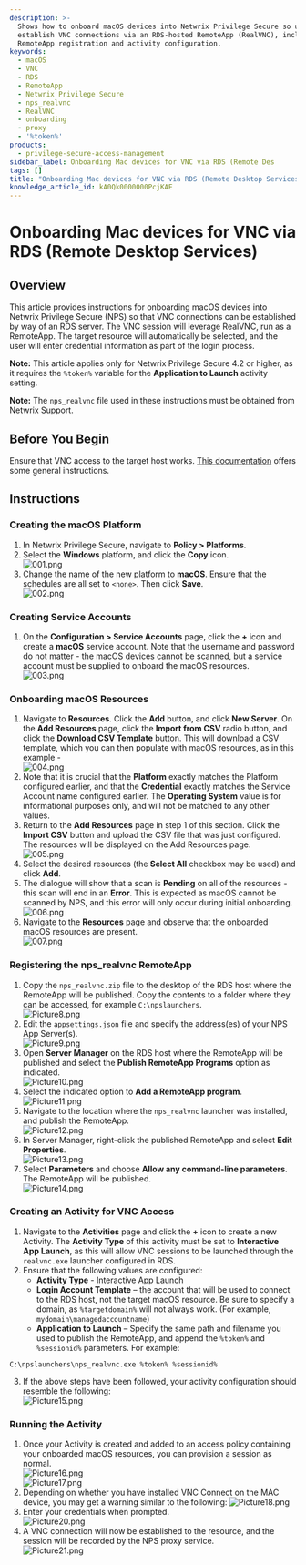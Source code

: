 ```yaml
---
description: >-
  Shows how to onboard macOS devices into Netwrix Privilege Secure so users can
  establish VNC connections via an RDS-hosted RemoteApp (RealVNC), including
  RemoteApp registration and activity configuration.
keywords:
  - macOS
  - VNC
  - RDS
  - RemoteApp
  - Netwrix Privilege Secure
  - nps_realvnc
  - RealVNC
  - onboarding
  - proxy
  - '%token%'
products:
  - privilege-secure-access-management
sidebar_label: Onboarding Mac devices for VNC via RDS (Remote Des
tags: []
title: "Onboarding Mac devices for VNC via RDS (Remote Desktop Services)"
knowledge_article_id: kA0Qk0000000PcjKAE
---
```


# Onboarding Mac devices for VNC via RDS (Remote Desktop Services)

## Overview

This article provides instructions for onboarding macOS devices into Netwrix Privilege Secure (NPS) so that VNC connections can be established by way of an RDS server. The VNC session will leverage RealVNC, run as a RemoteApp. The target resource will automatically be selected, and the user will enter credential information as part of the login process.

**Note:** This article applies only for Netwrix Privilege Secure 4.2 or higher, as it requires the `%token%` variable for the **Application to Launch** activity setting.

**Note:** The `nps_realvnc` file used in these instructions must be obtained from Netwrix Support.

## Before You Begin

Ensure that VNC access to the target host works. [This documentation](https://support.apple.com/en-au/guide/remote-desktop/apdbed09830/mac) offers some general instructions.

## Instructions

### Creating the macOS Platform

1. In Netwrix Privilege Secure, navigate to **Policy > Platforms**.
2. Select the **Windows** platform, and click the **Copy** icon.  
   ![001.png](images/ka0Qk0000006Ukz_0EMQk000002d1vx.png)
3. Change the name of the new platform to **macOS**. Ensure that the schedules are all set to `<none>`. Then click **Save**.  
   ![002.png](images/ka0Qk0000006Ukz_0EMQk000002czm7.png)

### Creating Service Accounts

1. On the **Configuration > Service Accounts** page, click the **+** icon and create a **macOS** service account. Note that the username and password do not matter - the macOS devices cannot be scanned, but a service account must be supplied to onboard the macOS resources.  
   ![003.png](images/ka0Qk0000006Ukz_0EMQk000002d2NN.png)

### Onboarding macOS Resources

1. Navigate to **Resources**. Click the **Add** button, and click **New Server**. On the **Add Resources** page, click the **Import from CSV** radio button, and click the **Download CSV Template** button. This will download a CSV template, which you can then populate with macOS resources, as in this example -  
   ![004.png](images/ka0Qk0000006Ukz_0EMQk000002d2iL.png)
2. Note that it is crucial that the **Platform** exactly matches the Platform configured earlier, and that the **Credential** exactly matches the Service Account name configured earlier. The **Operating System** value is for informational purposes only, and will not be matched to any other values.
3. Return to the **Add Resources** page in step 1 of this section. Click the **Import CSV** button and upload the CSV file that was just configured. The resources will be displayed on the Add Resources page.  
   ![005.png](images/ka0Qk0000006Ukz_0EMQk000002d3BN.png)
4. Select the desired resources (the **Select All** checkbox may be used) and click **Add**.
5. The dialogue will show that a scan is **Pending** on all of the resources - this scan will end in an **Error**. This is expected as macOS cannot be scanned by NPS, and this error will only occur during initial onboarding.  
   ![006.png](images/ka0Qk0000006Ukz_0EMQk000002clZS.png)
6. Navigate to the **Resources** page and observe that the onboarded macOS resources are present.  
   ![007.png](images/ka0Qk0000006Ukz_0EMQk000002d3mT.png)

### Registering the nps_realvnc RemoteApp

1. Copy the `nps_realvnc.zip` file to the desktop of the RDS host where the RemoteApp will be published. Copy the contents to a folder where they can be accessed, for example `C:\npslaunchers`.  
   ![Picture8.png](images/ka0Qk0000006Ukz_0EMQk000002d4aT.png)
2. Edit the `appsettings.json` file and specify the address(es) of your NPS App Server(s).  
   ![Picture9.png](images/ka0Qk0000006Ukz_0EMQk000002d4yf.png)
3. Open **Server Manager** on the RDS host where the RemoteApp will be published and select the **Publish RemoteApp Programs** option as indicated.  
   ![Picture10.png](images/ka0Qk0000006Ukz_0EMQk000002d494.png)
4. Select the indicated option to **Add a RemoteApp program**.  
   ![Picture11.png](images/ka0Qk0000006Ukz_0EMQk000002d53V.png)
5. Navigate to the location where the `nps_realvnc` launcher was installed, and publish the RemoteApp.  
   ![Picture12.png](images/ka0Qk0000006Ukz_0EMQk000002d5BZ.png)
6. In Server Manager, right-click the published RemoteApp and select **Edit Properties**.  
   ![Picture13.png](images/ka0Qk0000006Ukz_0EMQk000002d5GP.png)
7. Select **Parameters** and choose **Allow any command-line parameters**. The RemoteApp will be published.  
   ![Picture14.png](images/ka0Qk0000006Ukz_0EMQk000002d39m.png)

### Creating an Activity for VNC Access

1. Navigate to the **Activities** page and click the **+** icon to create a new Activity. The **Activity Type** of this activity must be set to **Interactive App Launch**, as this will allow VNC sessions to be launched through the `realvnc.exe` launcher configured in RDS.
2. Ensure that the following values are configured:
   - **Activity Type** - Interactive App Launch
   - **Login Account Template** – the account that will be used to connect to the RDS host, not the target macOS resource. Be sure to specify a domain, as `%targetdomain%` will not always work. (For example, `mydomain\managedaccountname`)
   - **Application to Launch** – Specify the same path and filename you used to publish the RemoteApp, and append the `%token%` and `%sessionid%` parameters. For example:

```
C:\npslaunchers\nps_realvnc.exe %token% %sessionid%
```

3. If the above steps have been followed, your activity configuration should resemble the following:  
   ![Picture15.png](images/ka0Qk0000006Ukz_0EMQk000002d6M9.png)

### Running the Activity

1. Once your Activity is created and added to an access policy containing your onboarded macOS resources, you can provision a session as normal.  
   ![Picture16.png](images/ka0Qk0000006Ukz_0EMQk000002d6UD.png)  
   ![Picture17.png](images/ka0Qk0000006Ukz_0EMQk000002d6Vp.png)
2. Depending on whether you have installed VNC Connect on the MAC device, you may get a warning similar to the following:
   ![Picture18.png](images/ka0Qk0000006Ukz_0EMQk000002d0NF.png)
3. Enter your credentials when prompted.  
   ![Picture20.png](images/ka0Qk0000006Ukz_0EMQk000002d6As.png)
4. A VNC connection will now be established to the resource, and the session will be recorded by the NPS proxy service.  
   ![Picture21.png](images/ka0Qk0000006Ukz_0EMQk000002d6ij.png)
